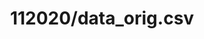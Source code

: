---  
schema: schema:112020/data_orig.csv,schema::112020/data_orig.csv  
title: 112020/data_orig.csv  
organization: Sample Department  
notes: Used in 2 lineage(s)  
resources:  
  - name: 112020/data_orig.csv 
    url: file:/Users/kensu/Customers/Kensu/LoanApproval/PROD/masterdata/prod/112020/data_orig.csv 
    format : CSV  
license: None  
category:
  - Education  
maintainer: User  
maintainer_email: UserMail  
---